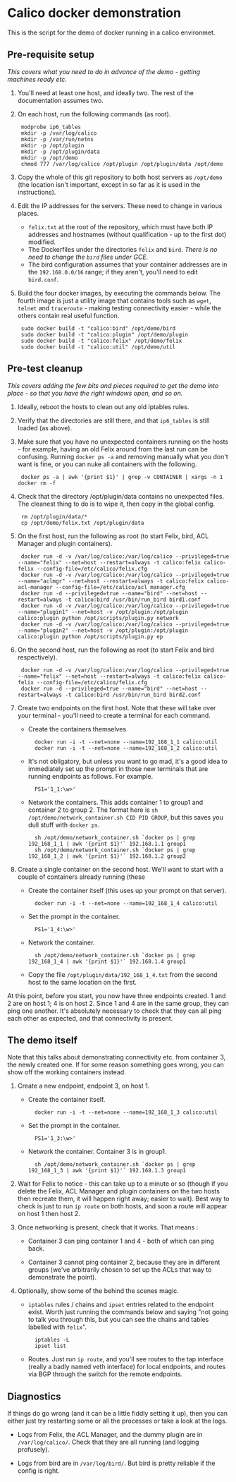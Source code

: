 # Calico docker demonstration
This is the script for the demo of docker running in a calico environmet.

## Pre-requisite setup
*This covers what you need to do in advance of the demo - getting machines ready etc.*

1. You'll need at least one host, and ideally two. The rest of the documentation assumes two.

2. On each host, run the following commands (as root).

        modprobe ip6_tables
        mkdir -p /var/log/calico
        mkdir -p /var/run/netns
        mkdir -p /opt/plugin
        mkdir -p /opt/plugin/data
        mkdir -p /opt/demo
        chmod 777 /var/log/calico /opt/plugin /opt/plugin/data /opt/demo

3. Copy the whole of this git repository to both host servers as `/opt/demo` (the location isn't important, except in so far as it is used in the instructions).

4. Edit the IP addresses for the servers. These need to change in various places.
    + `felix.txt` at the root of the repository, which must have both IP addresses and hostnames (without qualification - up to the first dot) modified.
    + The Dockerfiles under the directories `felix` and `bird`. *There is no need to change the `bird` files under GCE.*
    + The bird configuration assumes that your container addresses are in the `192.168.0.0/16` range; if they aren't, you'll need to edit `bird.conf`.

5. Build the four docker images, by executing the commands below. The fourth image is just a utility image that contains tools such as `wget`, `telnet` and `traceroute` - making testing connectivity easier - while the others contain real useful function.

        sudo docker build -t "calico:bird" /opt/demo/bird 
        sudo docker build -t "calico:plugin" /opt/demo/plugin
        sudo docker build -t "calico:felix" /opt/demo/felix
        sudo docker build -t "calico:util" /opt/demo/util

## Pre-test cleanup
*This covers adding the few bits and pieces required to get the demo into place - so that you have the right windows open, and so on.*

1. Ideally, reboot the hosts to clean out any old iptables rules.

2. Verify that the directories are still there, and that `ip6_tables` is still loaded (as above).

3. Make sure that you have no unexpected containers running on the hosts - for example, having an old Felix around from the last run can be confusing. Running `docker ps -a` and removing manually what you don't want is fine, or you can nuke all containers with the following.

        docker ps -a | awk '{print $1}' | grep -v CONTAINER | xargs -n 1 docker rm -f

4. Check that the directory /opt/plugin/data contains no unexpected files. The cleanest thing to do is to wipe it, then copy in the global config.

        rm /opt/plugin/data/*
        cp /opt/demo/felix.txt /opt/plugin/data

5. On the first host, run the following as root (to start Felix, bird, ACL Manager and plugin containers).

        docker run -d -v /var/log/calico:/var/log/calico --privileged=true --name="felix" --net=host --restart=always -t calico:felix calico-felix --config-file=/etc/calico/felix.cfg
        docker run -d -v /var/log/calico:/var/log/calico --privileged=true --name="aclmgr" --net=host --restart=always -t calico:felix calico-acl-manager --config-file=/etc/calico/acl_manager.cfg
        docker run -d --privileged=true --name="bird" --net=host --restart=always -t calico:bird /usr/bin/run_bird bird1.conf
        docker run -d -v /var/log/calico:/var/log/calico --privileged=true --name="plugin1" --net=host -v /opt/plugin:/opt/plugin calico:plugin python /opt/scripts/plugin.py network
        docker run -d -v /var/log/calico:/var/log/calico --privileged=true --name="plugin2" --net=host -v /opt/plugin:/opt/plugin calico:plugin python /opt/scripts/plugin.py ep

5. On the second host, run the following as root (to start Felix and bird respectively).

        docker run -d -v /var/log/calico:/var/log/calico --privileged=true --name="felix" --net=host --restart=always -t calico:felix calico-felix --config-file=/etc/calico/felix.cfg
        docker run -d --privileged=true --name="bird" --net=host --restart=always -t calico:bird /usr/bin/run_bird bird2.conf

7. Create two endpoints on the first host. Note that these will take over your terminal - you'll need to create a terminal for each command.

    * Create the containers themselves
    
            docker run -i -t --net=none --name=192_168_1_1 calico:util
            docker run -i -t --net=none --name=192_168_1_2 calico:util

    * It's not obligatory, but unless you want to go mad, it's a good idea to immediately set up the prompt in those new terminals that are running endpoints as follows. For example.

            PS1='1_1:\w>'

    * Network the containers. This adds container 1 to group1 and container 2 to group 2. The format here is `sh /opt/demo/network_container.sh CID PID GROUP`, but this saves you dull stuff with `docker ps`.
    
            sh /opt/demo/network_container.sh `docker ps | grep 192_168_1_1 | awk '{print $1}'` 192.168.1.1 group1
            sh /opt/demo/network_container.sh `docker ps | grep 192_168_1_2 | awk '{print $1}'` 192.168.1.2 group2

6. Create a single container on the second host. We'll want to start with a couple of containers already running (these 

    * Create the container itself (this uses up your prompt on that server).
    
            docker run -i -t --net=none --name=192_168_1_4 calico:util

    * Set the prompt in the container.
    
            PS1='1_4:\w>'

    * Network the container.

            sh /opt/demo/network_container.sh `docker ps | grep 192_168_1_4 | awk '{print $1}'` 192.168.1.4 group1

    * Copy the file `/opt/plugin/data/192_168_1_4.txt` from the second host to the same location on the first.

At this point, before you start, you now have three endpoints created. 1 and 2 are on host 1; 4 is on host 2. Since 1 and 4 are in the same group, they can ping one another. It's absolutely necessary to check that they can all ping each other as expected, and that connectivity is present.

## The demo itself
Note that this talks about demonstrating connectivity etc. from container 3, the newly created one. If for some reason something goes wrong, you can show off the working containers instead.

1. Create a new endpoint, endpoint 3, on host 1.

    * Create the container itself.
    
            docker run -i -t --net=none --name=192_168_1_3 calico:util

    * Set the prompt in the container.
    
            PS1='1_3:\w>'

    * Network the container. Container 3 is in group1.
        
            sh /opt/demo/network_container.sh `docker ps | grep 192_168_1_3 | awk '{print $1}'` 192.168.1.3 group1

2. Wait for Felix to notice - this can take up to a minute or so (though if you delete the Felix, ACL Manager and plugin containers on the two hosts then recreate them, it will happen right away; easier to wait). Best way to check is just to run `ip route` on both hosts, and soon a route will appear on host 1 then host 2.

3. Once networking is present, check that it works. That means :

    * Container 3 can ping container 1 and 4 - both of which can ping back.

    * Container 3 cannot ping container 2, because they are in different groups (we've arbitrarily chosen to set up the ACLs that way to demonstrate the point).

4. Optionally, show some of the behind the scenes magic.

    * `iptables` rules / chains and `ipset` entries related to the endpoint exist. Worth just running the commands below and saying "not going to talk you through this, but you can see the chains and tables labelled with `felix`".

            iptables -L
            ipset list
        
    * Routes. Just run `ip route`, and you'll see routes to the tap interface (really a badly named veth interface) for local endpoints, and routes via BGP through the switch for the remote endpoints.
    

## Diagnostics
If things do go wrong (and it can be a little fiddly setting it up), then you can either just try restarting some or all the processes or take a look at the logs.

* Logs from Felix, the ACL Manager, and the dummy plugin are in `/var/log/calico/`. Check that they are all running (and logging profusely).

* Logs from bird are in `/var/log/bird/`. But bird is pretty reliable if the config is right.

